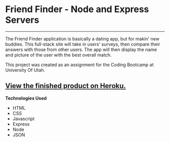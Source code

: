 # Friend Finder - Node and Express Servers

---
The Friend Finder application is basically a dating app, but for makin' new buddies. This full-stack site will take in users' surveys, then compare their answers with those from other users. The app will then display the name and picture of the user with the best overall match.

This project was created as an assignment for the Coding Bootcamp at University Of Utah.

[View the finished product on Heroku.](https://brainchomper-friend-finder.herokuapp.com/)
---
**Technologies Used**
* HTML
* CSS
* Javascript
* Express
* Node
* JSON